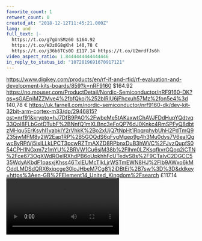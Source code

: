 ```yaml
---
favorite_count: 1
retweet_count: 0
created_at: "2018-12-12T11:45:21.000Z"
lang: und
full_text: |-
  https://t.co/g7gUnSMz60 $164.92
  https://t.co/WJz0G8qKh4 140,78 €
  https://t.co/j36b6TCs0O £117.14 https://t.co/U2mrdfJs6h
video_aspect_ratio: 1.8444444444444446
in_reply_to_status_id: "1072819691670917121"
---
```


<https://www.digikey.com/products/en/rf-if-and-rfid/rf-evaluation-and-development-kits-boards/859?k=nRF9160>
$164.92
<https://no.mouser.com/ProductDetail/Nordic-Semiconductor/nRF9160-DK?qs=sGAEpiMZZMve4%2fbfQkoj%252bIRlU6jFhcxuh57Mz%2fon5e4%3d>
140,78 €
<https://uk.farnell.com/nordic-semiconductor/nrf9160-dk/dev-kit-32bit-arm-cortex-m33/dp/2946815?ost=nrf91&krypto=hJ7DfB9PAO%2FwbeMe5tAKaxwtChAVJFDdHupYQdtvq33QoI8FLbGotDTubF%2BNnfQ1mXLBnc3eFoQP76dJ0Knkc4RmSPFyQ8dbtzMHqu5ErKsyhI1yabkIY2rVhkK%2Bo2xUjQ7tNpHt1RpqrqhybUhH2PdTmQ9Z35jwMFM8y2W2Eap1RP%2B5GOQdS6qFygMgep9g4h3Mu0dys7V6eaIQgwcByRFtVj5ixILLkLPCT3pcwRZTmAXZD8RPbnxDuB3hWVC%2FJvzQupfS054CPH1NGxm7z1mYU%2BRVW1Cu6sjM38b%2FIhm0LZKsqfkvrGQoq2iCTN%2Fce673OgXWdROelRXhdPB6oUpkhhFcUTedvS8s%2F9CTaIvC2DGCC535WdyAKbdF1pasxjKhss46TxIEUMcTIkLjrWSTmEWN8HJ%2FIb9AWxo6kMOddLMDSdQRX6xipcge30loJHbeM7Cg81j2iDBtEi%2B7sw%3D%3D&ddkey=https%3Aen-GB%2FElement14_United_Kingdom%2Fsearch>
£117.14
![Embedded Video](https://twitter-media-coderbyheart.s3.eu-north-1.amazonaws.com/1072819693696757761-DuNrxvjXgAETMhf.mp4)

